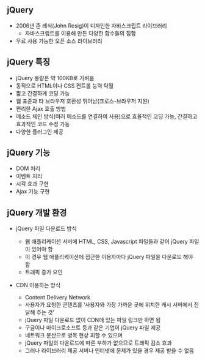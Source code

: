 ## jQuery
- 2006년 존 레식(John Resig)이 디자인한 자바스크립트 라이브러리
    - 자바스크립트를 이용해 만든 다양한 함수들의 집합
- 무료 사용 가능한 오픈 소스 라이브러리

## jQuery 특징
- jQuery 용량은 약 100KB로 가벼움
- 동적으로 HTML이나 CSS 컨트롤 능력 탁월
- 짧고 간결하게 코딩 가능
- 웹 표준과 타 브라우저 호환성 뛰어남(크로스-브라우저 지원)
- 편리한 Ajax 호출 방법
- 메소드 체인 방식(여러 메소드를 연결하여 사용)으로 효율적인 코딩 가능, 간결하고 효과적인 코드 수정 가능
- 다양한 플러그인 제공

## jQuery 기능
- DOM 처리
- 이벤트 처리
- 시각 효과 구현
- Ajax 기능 구현

## jQuery 개발 환경
- jQuery 파일 다운로드 방식
    - 웹 애플리케이션 서버에 HTML, CSS, Javascript 파일들과 같이 jQuery 파일이 있어야 함
    - 이 경우 웹 애플리케이션에 접근한 이용자마다 jQuery 파일을 다운로드 해야 함
    - 트래픽 증가 요인

- CDN 이용하는 방식
    - Content Delivery Network
    - 사용자가 요청한 콘텐츠를 ‘사용자와 가장 가까운 곳에 위치한 캐시 서버에서 전달해 주는 것’
    - jQuery 파일 다운로드 없이 CDN에 있는 파일 링크만 하면 됨
    - 구글이나 마이크로소프트 등과 같은 기업이 jQuery 파일 제공
    - 네트워크 분산으로 병목 현상 피할 수 있으며
    - jQuery 파일의 다운로드에 따른 부하가 없으므로 트래픽 감소 효과
    - 그러나 라이브러리 제공 서버나 인터넷에 문제가 있을 경우 제공 받을 수 없음

